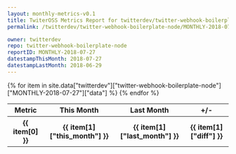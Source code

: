 ```yaml
---
layout: monthly-metrics-v0.1
title: TwiterOSS Metrics Report for twitterdev/twitter-webhook-boilerplate-node | MONTHLY-2018-07-27 | 2018-07-27
permalink: /twitterdev/twitter-webhook-boilerplate-node/MONTHLY-2018-07-27/

owner: twitterdev
repo: twitter-webhook-boilerplate-node
reportID: MONTHLY-2018-07-27
datestampThisMonth: 2018-07-27
datestampLastMonth: 2018-06-29
---
```


<table style="width: 100%">
    <tr>
        <th>Metric</th>
        <th>This Month</th>
        <th>Last Month</th>
        <th>+/-</th>
    </tr>
    {% for item in site.data["twitterdev"]["twitter-webhook-boilerplate-node"]["MONTHLY-2018-07-27"]["data"] %}
    <tr>
        <th>{{ item[0] }}</th>
        <th>{{ item[1]["this_month"] }}</th>
        <th>{{ item[1]["last_month"] }}</th>
        <th>{{ item[1]["diff"] }}</th>
    </tr>
    {% endfor %}
</table>

